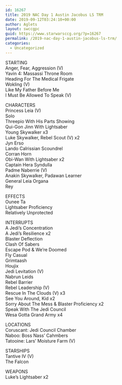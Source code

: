 ```yaml
---
id: 16267
title: 2019 NAC Day 1 Austin Jacobus LS TRM
date: 2019-09-12T03:24:10+00:00
author: Aglets
layout: swccgpc
guid: https://www.starwarsccg.org/?p=16267
permalink: /2019-nac-day-1-austin-jacobus-ls-trm/
categories:
  - Uncategorized
---
```

STARTING  
Anger, Fear, Aggression (V)  
Yavin 4: Massassi Throne Room  
Heading For The Medical Frigate  
Wokling (V)  
Like My Father Before Me  
I Must Be Allowed To Speak (V)

CHARACTERS  
Princess Leia (V)  
Solo  
Threepio With His Parts Showing  
Qui-Gon Jinn With Lightsaber  
Young Skywalker x3  
Luke Skywalker, Rebel Scout (V) x2  
Jyn Erso  
Lando Calrissian Scoundrel  
Corran Horn  
Obi-Wan With Lightsaber x2  
Captain Hera Syndulla  
Padme Naberrie (V)  
Anakin Skywalker, Padawan Learner  
General Leia Organa  
Rey

EFFECTS  
Ounee Ta  
Lightsaber Proficiency  
Relatively Unprotected

INTERRUPTS  
A Jedi&#8217;s Concentration  
A Jedi&#8217;s Resilience x2  
Blaster Deflection  
Clash Of Sabers  
Escape Pod & We&#8217;re Doomed  
Fly Casual  
Grimtaash  
Houjix  
Jedi Levitation (V)  
Nabrun Leids  
Rebel Barrier  
Rebel Leadership (V)  
Rescue In The Clouds (V) x3  
See You Around, Kid x2  
Sorry About The Mess & Blaster Proficiency x2  
Speak With The Jedi Council  
Wesa Gotta Grand Army x4

LOCATIONS  
Coruscant: Jedi Council Chamber  
Naboo: Boss Nass&#8217; Cahmbers  
Tatooine: Lars&#8217; Moisture Farm (V)

STARSHIPS  
Tantive IV (V)  
The Falcon

WEAPONS  
Luke&#8217;s Lightsaber x2